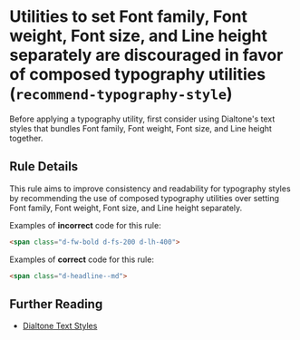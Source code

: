 # Utilities to set Font family, Font weight, Font size, and Line height separately are discouraged in favor of composed typography utilities (`recommend-typography-style`)

Before applying a typography utility, first consider using Dialtone's text styles that bundles Font family, Font weight, Font size, and Line height together.

## Rule Details

This rule aims to improve consistency and readability for typography styles by recommending the use of composed typography utilities over setting Font family, Font weight, Font size, and Line height separately.

Examples of **incorrect** code for this rule:

```html
<span class="d-fw-bold d-fs-200 d-lh-400">
```

Examples of **correct** code for this rule:

```html
<span class="d-headline--md">
```

## Further Reading

- [Dialtone Text Styles](https://dialtone.dialpad.com/design/typography/)
